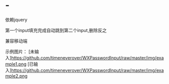 # -

依赖jquery

第一个input填充完成自动跳到第二个input,删除反之

兼容移动端

示例图片： [未输入]<https://github.com/timeneverover/WXPasswordInput/raw/master/img/example1.png> [已输入]<https://github.com/timeneverover/WXPasswordInput/raw/master/img/example2.png>
